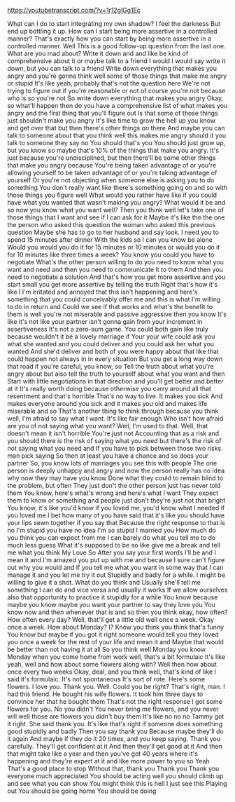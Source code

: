 https://youtubetranscript.com/?v=1r12glGg1Ec

 What can I do to start integrating my own shadow? I feel the darkness But end up bottling it up. How can I start being more assertive in a controlled manner? That's exactly how you can start by being more assertive in a controlled manner. Well This is a good follow-up question from the last one. What are you mad about? Write it down and and like be kind of comprehensive about it or maybe talk to a friend I would I would say write it down, but you can talk to a friend Write down everything that makes you angry and you're gonna think well some of those things that make me angry or stupid It's like yeah, probably that's not the question here We're not trying to figure out if you're reasonable or not of course you're not because who is so you're not So write down everything that makes you angry Okay, so what'll happen then do you have a comprehensive list of what makes you angry and the first thing that you'll figure out Is that some of those things just shouldn't make you angry It's like time to grow the hell up you know and get over that but then there's other things on there And maybe you can talk to someone about that you think well this makes me angry should it you talk to someone they say no You should that's you You should just grow up, but you know so maybe that's 10% of the things that make you angry. It's just because you're undisciplined, but then there'll be some other things that make you angry because You're being taken advantage of or you're allowing yourself to be taken advantage of or you're taking advantage of yourself Or you're not objecting when someone else is asking you to do something You don't really want like there's something going on and so with those things you figure well What would you rather have like if you could have what you wanted that wasn't making you angry? What would it be and so now you know what you want well? Then you think well let's take one of those things that I want and see if I can ask for it Maybe it's like the the one the person who asked this question the woman who asked this previous question Maybe she has to go to her husband and say look. I need you to spend 15 minutes after dinner With the kids so I can you know be alone Would you would you do it for 15 minutes or 10 minutes or would you do it for 10 minutes like three times a week? You know you could you have to negotiate What's the other person willing to do you need to know what you want and need and then you need to communicate it to them And then you need to negotiate a solution And that's how you get more assertive and you start small you get more assertive by telling the truth Right that's how it's like I I'm irritated and annoyed that this isn't happening and here's something that you could conceivably offer me and this is what I'm willing to do in return and Could we see if that works and what's the benefit to them is well you're not miserable and passive aggressive then you know It's like it's not like your partner isn't gonna gain from your increment in assertiveness It's not a zero-sum game. You could both gain like truly because wouldn't it be a lovely marriage if Your your wife could ask you what she wanted and you could deliver and you could ask her what you wanted And she'd deliver and both of you were happy about that like that could happen not always in in every situation But you get a long way down that road if you're careful, you know, so Tell the truth about what you're angry about but also tell the truth to yourself about what you want and then Start with little negotiations in that direction and you'll get better and better at it It's really worth doing because otherwise you carry around all that resentment and that's horrible That's no way to live. It makes you sick And makes everyone around you sick and it makes you old and makes life miserable and so That's another thing to think through because you think well, I'm afraid to say what I want. It's like fair enough Who isn't how afraid are you of not saying what you want? Well, I'm used to that. Well, that doesn't mean it isn't horrible You're just not Accounting that as a risk and you should there is the risk of saying what you need but there's the risk of not saying what you need and If you have to pick between those two risks man pick saying So then at least you have a chance and so does your partner So, you know lots of marriages you see this with people The one person is deeply unhappy and angry and now the person really has no idea why now they may have you know Done what they could to remain blind to the problem, but often They just don't the other person just has never told them You know, here's what's wrong and here's what I want They expect them to know or something and people just don't they're just not that bright You know, it's like you'd know if you loved me, you'd know what I needed if you loved me I bet how many of you have said that it's like you should have your lips sewn together if you say that Because the right response to that is no I'm stupid you have no idea I'm so stupid I married you How much do you think you can expect from me I can barely do what you tell me to do much less guess What it's supposed to be so like give me a break and tell me what you think My Love So After you say your first words I'll be and I mean it and I'm amazed you put up with me and because I sure can't figure out why you would and If you tell me what you want in some way that I can manage it and you let me try it out Stupidly and badly for a while. I might be willing to give it a shot. What do you think and Usually she'll tell me something I can do and vice versa and usually it works If we allow ourselves also that opportunity to practice it stupidly for a while You know because maybe you know maybe you want your partner to say they love you You know now and then whenever that is and so then you think okay, how often? How often every day? Well, that'll get a little old well once a week. Okay once a week. How about Monday? I? Know you think you think that's funny You know but maybe if you got it right someone would tell you they loved you once a week for the rest of your life and mean it and Maybe that would be better than not having it at all So you think well Monday you know Monday when you come home from work well, that's a bit formulaic It's like yeah, well and how about some flowers along with? Well then how about once every two weeks Okay, deal, and you think well, that's kind of like I said it's formulaic. It's not spontaneous It's sort of rote. Here's some flowers. I love you. Thank you. Well. Could you be right? That's right, man. I had this friend. He bought his wife flowers. It took him three days to convince her that he bought them That's not the right response I got some flowers for you. No you didn't You never bring me flowers, and you never will well those are flowers you didn't buy them It's like no no no Tammy got it right. She said thank you. It's like that's right if someone does something good stupidly and badly Then you say thank you Because maybe they'll do it again And maybe if they do it 20 times, and you keep saying. Thank you carefully. They'll get confident at it And then they'll get good at it And then that might take like a year and then you've got 40 years where it's happening and they're expert at it and like more power to you so Yeah That's a good place to stop Without that, thank you Thank you Thank you everyone much appreciated You should be acting well you should climb up and see what you can show You might think this is hell I just see this Playing out You should be going home You should be doing